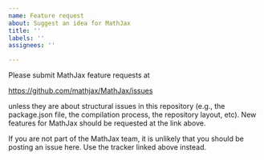 ```yaml
---
name: Feature request
about: Suggest an idea for MathJax
title: ''
labels: ''
assignees: ''

---
```


Please submit MathJax feature requests at

https://github.com/mathjax/MathJax/issues

unless they are about structural issues in this repository (e.g., the package.json file, the compilation process, the repository layout, etc).  New features for MathJax should be requested at the link above.

If you are not part of the MathJax team, it is unlikely that you should be posting an issue here.  Use the tracker linked above instead.
